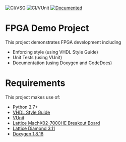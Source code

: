 ![CI/VSG](https://github.com/Malcolmnixon/FpgaDemo/workflows/CI/VSG/badge.svg) ![CI/VUnit](https://github.com/Malcolmnixon/FpgaDemo/workflows/CI/VUnit/badge.svg) [![Documented](https://codedocs.xyz/Malcolmnixon/FpgaDemo.svg)](https://codedocs.xyz/Malcolmnixon/FpgaDemo/)

# FPGA Demo Project
This project demonstrates FPGA development including
- Enforcing style (using VHDL Style Guide)
- Unit Tests (using VUnit)
- Documentation (using Doxygen and CodeDocs)

# Requirements
This project makes use of:
- Python 3.7+
- [VHDL Style Guide](https://github.com/jeremiah-c-leary/vhdl-style-guide)
- [VUnit](https://vunit.github.io/)
- [Lattice MachX02-7000HE Breakout Board](https://www.latticesemi.com/en/Products/DevelopmentBoardsAndKits/MachXO2BreakoutBoard)
- [Lattice Diamond 3.11](http://www.latticesemi.com/latticediamond)
- [Doxygen 1.8.18](https://www.doxygen.nl/index.html)